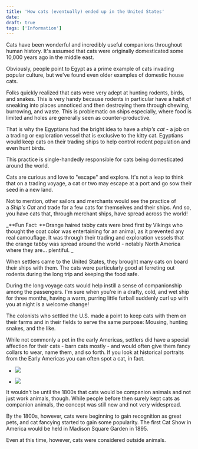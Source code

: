 ```yaml
---
title: 'How cats (eventually) ended up in the United States'
date: 
draft: true
tags: ['Information']
---
```


Cats have been wonderful and incredibly useful companions throughout human history. It's assumed that cats were originally domesticated some 10,000 years ago in the middle east.

Obviously, people point to Egypt as a prime example of cats invading popular culture, but we've found even older examples of domestic house cats.

Folks quickly realized that cats were very adept at hunting rodents, birds, and snakes. This is very handy because rodents in particular have a habit of sneaking into places unnoticed and then destroying them through chewing, burrowing, and waste. This is problematic on ships especially, where food is limited and holes are generally seen as counter-productive.

That is why the Egyptians had the bright idea to have a _ship's cat_ - a job on a trading or exploration vessel that is exclusive to the kitty cat. Egyptians would keep cats on their trading ships to help control rodent population and even hunt birds.

This practice is single-handedly responsible for cats being domesticated around the world.

Cats are curious and love to "escape" and explore. It's not a leap to think that on a trading voyage, a cat or two may escape at a port and go sow their seed in a new land.

Not to mention, other sailors and merchants would see the practice of a _Ship's Cat_ and trade for a few cats for themselves and their ships. And so, you have cats that, through merchant ships, have spread across the world!

_**Fun Fact: **Orange haired tabby cats were bred first by Vikings who thought the coat color was entertaining for an animal, as it prevented any real camouflage. It was through their trading and exploration vessels that the orange tabby was spread around the world - notably North America where they are... plentiful. _

When settlers came to the United States, they brought many cats on board their ships with them. The cats were particularly good at ferreting out rodents during the long trip and keeping the food safe.

During the long voyage cats would help instill a sense of companionship among the passengers. I'm sure when you're in a drafty, cold, and wet ship for three months, having a warm, purring little furball suddenly curl up with you at night is a welcome change!

The colonists who settled the U.S. made a point to keep cats with them on their farms and in their fields to serve the same purpose: Mousing, hunting snakes, and the like.

While not commonly a pet in the early Americas, settlers did have a special affection for their cats - barn cats mostly - and would often give them fancy collars to wear, name them, and so forth. If you look at historical portraits from the Early Americas you can often spot a cat, in fact.

*   [![](https://www.gabbythetabby.com/wp-content/uploads/2016/11/history-cat-portrait-1.jpg)](https://www.gabbythetabby.com/wp-content/uploads/2016/11/history-cat-portrait-1.jpg)
    
*   [![](https://www.gabbythetabby.com/wp-content/uploads/2016/11/gabby-the-tabby-cat-history-1.png)](https://www.gabbythetabby.com/wp-content/uploads/2016/11/gabby-the-tabby-cat-history-1.png)
    

It wouldn't be until the 1800s that cats would be companion animals and not just work animals, though. While people before then surely kept cats as companion animals, the concept was still new and not very widespread.

By the 1800s, however, cats were beginning to gain recognition as great pets, and cat fancying started to gain some popularity. The first Cat Show in America would be held in Madison Square Garden in 1895.

Even at this time, however, cats were considered outside animals.